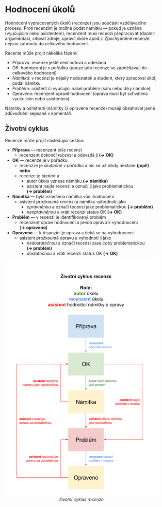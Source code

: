 # Hodnocení úkolů

Hodnocení vypracovaných úkolů (recenze) jsou součástí vzdělávacího procesu. Proti recenzím je možné podat námitku — pokud je uznána (vyučujícím nebo asistentem), recenzent musí recenzi přepracovat (doplnit argumentaci, citovat zdroje, upravit skóre apod.). Zpochybněné recenze nejsou zahrnuty do celkového hodnocení.

Recente může projít několika fázemi:

- *Příprava*: recenze ještě není hotová a odeslaná
- *OK*: hodnocení je v pořádku (pouze tyto recenze se započítávají do celkového hodnocení)
- *Námitka*: v recenzi je nějaký nedostatek a student, který zpracoval úkol, podal námitku
- *Problém*: asistent či vyučující našel problém (sám nebo díky námitce)
- *Opraveno*: recenzent opravil hodnocení (oprava musí být schválena vyučujícím nebo asistentem)

Námitky a odmítnutí (námitky či opravené recenze) musejí obsahovat jasné zdůvodnění sepsané v komentáři.

## Životní cyklus 

Recenze může projít následující cestou:

- **Příprava** — recenzent píše recenzi
	- recenzent dokončí recenzi a odevzdá ji **(→&nbsp;OK)**
- **OK** — recenze je v pořádku
	- recenzze je *skutečně v pořádku* a nic se už nikdy nestane **(jupí!)**  
	**nebo**
	- recenze je *špatná* a
		- autor úkolu vznese námitku **(→&nbsp;námitka)**
		- asistent najde recenzi a označí ji jako problematickou **(→&nbsp;problém)**
- **Námitka** — byla vznesena námitka vůči hodnocení
	- asistent prozkoumá recenzi a námitku vyhodnotí jako
		- *oprávněnou* a označí recenzi jako problematickou **(→&nbsp;problém)**  
		- *neoprávněnou* a vrátí recenzi status OK **(→&nbsp;OK)**
- **Problém** — v recenzi je identifikovaný problém
	- recenzent opraví hodnocení a předá opravu k vyhodnocení **(→&nbsp;opraveno)**
- **Opraveno** — k dispozici je oprava a čeká se na vyhodnocení
	- asistent prozkoumá opravu a vyhodnotí ji jako
		- *nedostatečnou* a označí recenzi zase coby problematickou **(→&nbsp;problém)**
		- *dostatečnou* a vrátí recenzi status OK **(→&nbsp;OK)**
	
<p style="text-align: center">
	<img src="./../illustrations/review-lifecycle-cs.png" alt="review lifecycle diagram"><br>
	<caption><i>životní cyklus recenze</i></caption>
</p>

